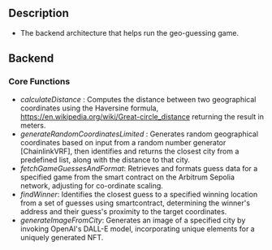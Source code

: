 ## Description 
- The backend architecture that helps run the geo-guessing game.

## Backend
### Core Functions
- *calculateDistance* : Computes the distance between two geographical coordinates using the Haversine formula, https://en.wikipedia.org/wiki/Great-circle_distance returning the result in meters.
- *generateRandomCoordinatesLimited* : Generates random geographical coordinates based on input from a random number generator [ChainlinkVRF], then identifies and returns the closest city from a predefined list, along with the distance to that city.
- *fetchGameGuessesAndFormat*: Retrieves and formats guess data for a specified game from the smart contract on the Arbitrum Sepolia network, adjusting for co-ordinate scaling.
- *findWinner*: Identifies the closest guess to a specified winning location from a set of guesses using smartcontract, determining the winner's address and their guess's proximity to the target coordinates.
- *generateImageFromCity*: Generates an image of a specified city by invoking OpenAI's DALL-E model, incorporating unique elements for a uniquely generated NFT.
